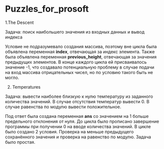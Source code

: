 # Puzzles_for_prosoft

1.The Descent

Задача: поиск наибольшего значения из входных данных и вывод индекса

Условие не подразумевало создания массива, поэтому вне цикла была объявлена переменная **index**, отвечающая за индекс элемента. Также была объявлена переменная **previous_height**, отвечающая за значения предыдущих элементов. В конце каждого цикла ей присваивалось значение -1, что создавало потенциальную проблему в случае подачи на вход массива отрицательных чисел, но по условию такого быть не могло.

2. Temperatures

Задача: вывести наиболее близкую к нулю температуру из заданного количества значений. В случае отсутствия температур вывести 0. В случае равенства по модулю вывести положительное.

Под ответ была создана переменная **ans** со значением на 1 больше предельного отклонения от нуля. До цикла было прописано завершение программы при получении 0 на вводе количества значений. В цикле было создано 2 условия. Проверка на меньше предыдущего сохранённого значения и проверка на равенство по модулю. Задача было простая.
